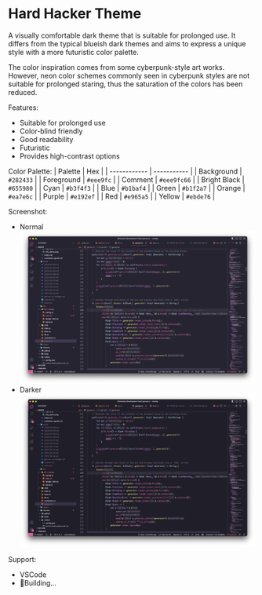 # Hard Hacker Theme

A visually comfortable dark theme that is suitable for prolonged use. It differs from the typical blueish dark themes and aims to express a unique style with a more futuristic color palette.

The color inspiration comes from some cyberpunk-style art works. However, neon color schemes commonly seen in cyberpunk styles are not suitable for prolonged staring, thus the saturation of the colors has been reduced.

Features:
* Suitable for prolonged use
* Color-blind friendly
* Good readability
* Futuristic
* Provides high-contrast options

Color Palette:
| Palette      | Hex         |
| ------------ | ----------- |
| Background   | `#282433`   |
| Foreground   | `#eee9fc`   |
| Comment      | `#eee9fc66` |
| Bright Black | `#655980`   |
| Cyan         | `#b3f4f3`   |
| Blue         | `#b1baf4`   |
| Green        | `#b1f2a7`   |
| Orange       | `#ea7e6c`   |
| Purple       | `#e192ef`   |
| Red          | `#e965a5`   |
| Yellow       | `#ebde76`   |


Screenshot:
* Normal
![Normal](vscode/screenshots/rust-normal.png)
* Darker
![Normal](vscode/screenshots/rust-darker.png)

Support:
* VSCode
* 🚧Building...
